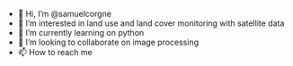 - 👋 Hi, I’m @samuelcorgne
- 👀 I’m interested in land use and land cover monitoring with satellite data
- 🌱 I’m currently learning on python 
- 💞️ I’m looking to collaborate on image processing
- 📫 How to reach me 

<!---
samuelcorgne/samuelcorgne is a ✨ special ✨ repository because its `README.md` (this file) appears on your GitHub profile.
You can click the Preview link to take a look at your changes.
--->
